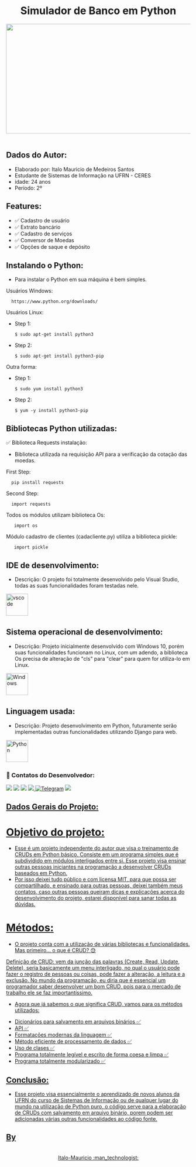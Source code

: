 
<h1 align="center">Simulador de Banco em Python </h1>

<p align="center">
<img src="https://media1.giphy.com/media/coxQHKASG60HrHtvkt/giphy.gif?cid=790b76114f808b9131dd7a0d9df3864154fa6d2feccf8f5a&rid=giphy.gif&ct=g" width="700" height="300"/>&nbsp;
</p>


## Dados do Autor:
* Elaborado por: Italo Mauricio de Medeiros Santos
*  Estudante de Sistemas de Informação na UFRN - CERES
*  idade: 24 anos
* Período: 2º


## Features:

- ✅ Cadastro de usuário
- ✅ Extrato bancário
- ✅ Cadastro de serviços
- ✅ Conversor de Moedas
- ✅ Opções de saque e depósito


## Instalando o Python:

* Para instalar o Python em sua máquina é bem simples.

Usuários Windows:

      https://www.python.org/downloads/
      
Usuários Linux:
      
* Step 1:
      
      $ sudo apt-get install python3
    
* Step 2:

      $ sudo apt-get install python3-pip
    
 Outra forma:
 
* Step 1:
 
      $ sudo yum install python3
     
* Step 2:

      $ yum -y install python3-pip
      

## Bibliotecas Python utilizadas:

✅ Biblioteca Requests instalação:

* Biblioteca utilizada na requisição API para a verificação da cotação das moedas.

First Step:

      pip install requests
      
Second Step:

      import requests
    


Todos os módulos utilizam biblioteca Os:

       import os
       
  
Módulo cadastro de clientes (cadacliente.py) utiliza a biblioteca pickle:
       
       import pickle
    
## IDE de desenvolvimento:

* Descrição: O projeto foi totalmente desenvolvido pelo Visual Studio, todas as suas funcionalidades foram testadas nele.

<img src="https://cdn.jsdelivr.net/gh/devicons/devicon/icons/vscode/vscode-original-wordmark.svg" title="vscode" alt="vscode" width="60" height="60"/>&nbsp;

## Sistema operacional de desenvolvimento:

* Descrição: Projeto inicialmente desenvolvido com Windows 10, porém suas funcionalidades funcionam no Linux, com um adendo, a biblioteca Os precisa de alteração de "cls" para "clear" para quem for utiliza-lo em Linux.

<img src="https://cdn.jsdelivr.net/gh/devicons/devicon/icons/windows8/windows8-original.svg" title="Windows" alt="Windows" width="60" height="60"/>&nbsp;
    
## Linguagem usada:

* Descrição: Projeto desenvolvimento em Python, futuramente serão implementadas outras funcionalidades utilizando Django para web.

<div>
  <img src="https://cdn.jsdelivr.net/gh/devicons/devicon/icons/python/python-original.svg" title="Python" alt="Python" width="60" height="60"/>&nbsp;

### :calling: Contatos do Desenvolvedor:
<div>

[<img src = "https://img.shields.io/badge/instagram-%23E4405F.svg?&style=for-the-badge&logo=instagram&logoColor=white">](https://www.instagram.com/italomauricio1/) <a href = "mailto:italomauricio98@gmail.com"><img src="https://img.shields.io/badge/Gmail-D14836?style=for-the-badge&logo=gmail&logoColor=white" target="_blank"></a> [<img src="https://img.shields.io/badge/twitter-%231DA1F2.svg?&style=for-the-badge&logo=twitter&logoColor=white" />](https://twitter.com/USERNAME)  [<img src="https://img.shields.io/badge/linkedin-%230077B5.svg?&style=for-the-badge&logo=linkedin&logoColor=white" />](https://www.linkedin.com/in/italo-mauricio-26b76b15a/)<a id="telegram" href="https://t.me/italo-mauricio" target="_blank">  ![Telegram](https://img.shields.io/static/v1?style=for-the-badge&message=Telegram&color=26A5E4&logo=Telegram&logoColor=FFFFFF&label=)</a>  <a id="codersrank" href="https://profile.codersrank.io/user/italo-mauricio" target="_blank">
  <img src= "https://img.shields.io/static/v1?style=for-the-badge&message=CodersRank&color=67A4AC&logo=CodersRank&logoColor=FFFFFF&label=">

## Dados Gerais do Projeto:

# Objetivo do projeto:

* Esse é um projeto independente do autor que visa o treinamento de CRUDs em Python básico. Consiste em um programa simples que é subdividido em módulos interligados entre si. Esse projeto visa ensinar outras pessoas iniciantes na programação a desenvolver CRUDs baseados em Python.
* Por isso deixei tudo público e com licensa MIT, para que possa ser compartilhado, e ensinado para outras pessoas, deixei também meus contatos, caso outras pessoas queiram dicas e explicações acerca do desenvolvimento do projeto, estarei disponível para sanar todas as dúvidas.

# Métodos:

* O projeto conta com a utilização de várias bibliotecas e funcionalidades. Mas primeiro... o que é CRUD? :sweat:

Definição de CRUD: vem da junção das palavras (Create, Read, Update, Delete), seria basicamente um menu interligado, no qual o usuário pode fazer o registro de pessoas ou coisas, pode fazer a alteração, a leitura e a exclusão. No mundo da programação, eu diria que é essencial um programador saber desenvolver um bom CRUD, pois para o mercado de trabalho ele se faz importantíssimo.

* Agora que já sabemos o que significa CRUD, vamos para os métodos utilizados:

- Dicionários para salvamento em arquivos binários ✅ 
- API ✅ 
- Formatações modernas da linguagem ✅ 
- Método eficiente de processamento de dados ✅ 
- Uso de clases ✅ 
- Programa totalmente legível e escrito de forma coesa e limpa ✅ 
- Programa totalmente modularizado ✅ 
     
 ## Conclusão:
      
- Esse projeto visa essencialmente o aprendizado de novos alunos da UFRN do curso de Sistemas de Informação ou de qualquer lugar do mundo na utilização de Python puro, o código serve para a elaboração de CRUDs com salvamento em arquivo binário, porem podem ser adicionadas várias outras funcionalidades ao código fonte.



      
      
      


## By
      
<p align="center">
  <br />
  Italo-Mauricio :man_technologist:
  <br />
</p> 

